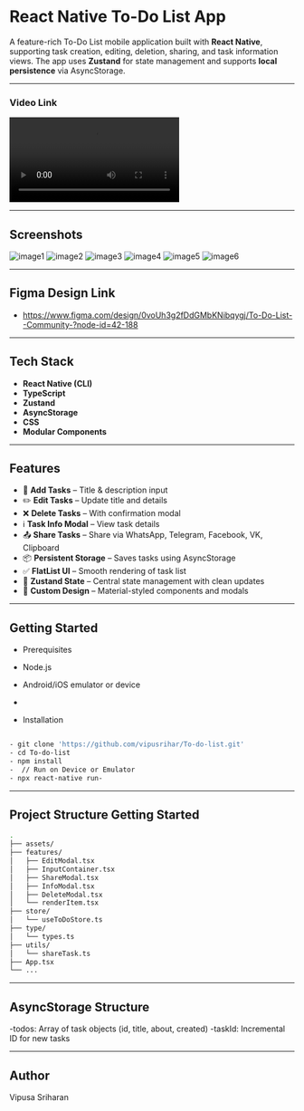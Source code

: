 # React Native To-Do List App

A feature-rich To-Do List mobile application built with **React Native**, supporting task creation, editing, deletion, sharing, and task information views. The app uses **Zustand** for state management and supports **local persistence** via AsyncStorage.

---

### Video Link

<video controls src="./readmefiles/Untitled video - Made with Clipchamp.mp4" title="To-Do-List"></video>

---

## Screenshots

![image1](readmefiles/first.png)
![image2](readmefiles/second.png)
![image3](readmefiles/third.png)
![image4](readmefiles/fourth.png)
![image5](readmefiles/fifth.png)
![image6](readmefiles/sixth.png)


---

## Figma Design Link

- https://www.figma.com/design/0voUh3g2fDdGMbKNibqygj/To-Do-List--Community-?node-id=42-188

---

## Tech Stack

- **React Native (CLI)**
- **TypeScript**
- **Zustand** 
- **AsyncStorage** 
- **CSS** 
- **Modular Components** 

---

## Features

- 📝 **Add Tasks** – Title & description input
- ✏️ **Edit Tasks** – Update title and details
- ❌ **Delete Tasks** – With confirmation modal
- ℹ️ **Task Info Modal** – View task details
- 📤 **Share Tasks** – Share via WhatsApp, Telegram, Facebook, VK, Clipboard
- 📦 **Persistent Storage** – Saves tasks using AsyncStorage
- ✅ **FlatList UI** – Smooth rendering of task list
- 🧠 **Zustand State** – Central state management with clean updates
- 🎨 **Custom Design** – Material-styled components and modals

---

## Getting Started

- Prerequisites
- Node.js
- Android/iOS emulator or device

-
- Installation
```bash

- git clone 'https://github.com/vipusrihar/To-do-list.git'
- cd To-do-list
- npm install
-  // Run on Device or Emulator
- npx react-native run-

```

---

## Project Structure Getting Started

```bash
.
├── assets/              
├── features/           
│   ├── EditModal.tsx
│   ├── InputContainer.tsx
│   ├── ShareModal.tsx
│   ├── InfoModal.tsx
│   ├── DeleteModal.tsx
│   └── renderItem.tsx
├── store/
│   └── useToDoStore.ts    
├── type/
│   └── types.ts          
├── utils/
│   └── shareTask.ts       
├── App.tsx                
└── ...


```

---
## AsyncStorage Structure

-todos: Array of task objects (id, title, about, created)
-taskId: Incremental ID for new tasks

---

## Author
Vipusa Sriharan


